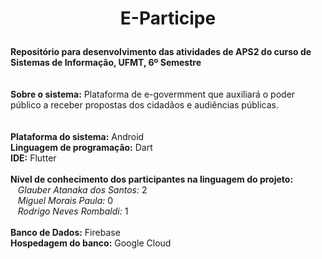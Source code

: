 # <p align="center"> E-Participe </p>
<b>Repositório para desenvolvimento das atividades de APS2 do curso de Sistemas de Informação, UFMT, 6º Semestre</b><br><br><br>
<b>Sobre o sistema:</b> Plataforma de e-govermment que auxiliará o poder público a receber propostas dos cidadãos e audiências públicas.<br><br><br>
<b>Plataforma do sistema:</b> Android<br>
<b>Linguagem de programação:</b> Dart<br>
<b>IDE:</b> Flutter<br><br>
<b>Nível de conhecimento dos participantes na linguagem do projeto:</b><br>
&nbsp;&nbsp;&nbsp;<i>Glauber Atanaka dos Santos:</i> 2<br>
&nbsp;&nbsp;&nbsp;<i>Miguel Morais Paula:</i> 0<br>
&nbsp;&nbsp;&nbsp;<i>Rodrigo Neves Rombaldi:</i> 1<br><br>
<b>Banco de Dados:</b> Firebase<br>
<b>Hospedagem do banco:</b> Google Cloud<br>
